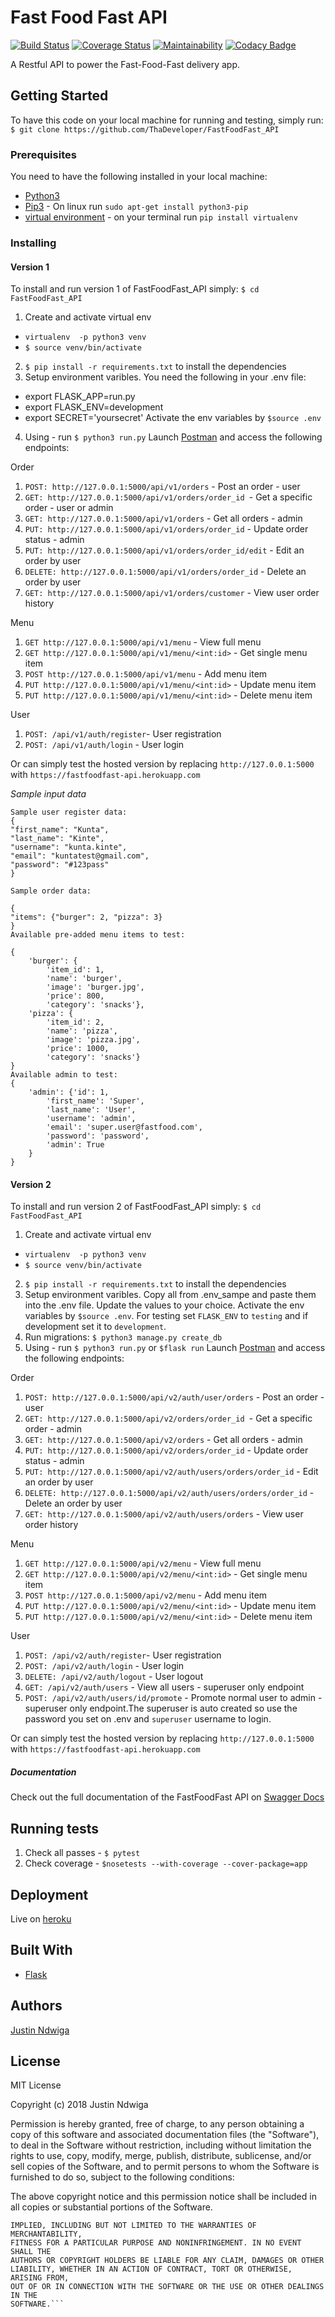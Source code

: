 # Fast Food Fast API

[![Build Status](https://travis-ci.org/ThaDeveloper/FastFoodFast_API.svg?branch=challenge2)](https://travis-ci.org/ThaDeveloper/FastFoodFast_API)
[![Coverage Status](https://coveralls.io/repos/github/ThaDeveloper/FastFoodFast_API/badge.svg?branch=bg-challenge3-feedback-160935067)](https://coveralls.io/github/ThaDeveloper/FastFoodFast_API?branch=bg-challenge3-feedback-160935067)
[![Maintainability](https://api.codeclimate.com/v1/badges/3fd60e594cbe166cb1c9/maintainability)](https://codeclimate.com/github/ThaDeveloper/FastFoodFast_API/maintainability)
[![Codacy Badge](https://api.codacy.com/project/badge/Grade/d6469fbb16a1418e99213fc9ea862c3b)](https://www.codacy.com/app/ThaDeveloper/FastFoodFast_API?utm_source=github.com&amp;utm_medium=referral&amp;utm_content=ThaDeveloper/FastFoodFast_API&amp;utm_campaign=Badge_Grade)

A Restful API to power the Fast-Food-Fast delivery app.

## Getting Started

To have this code on your local machine for running and testing, simply run:
` $ git clone https://github.com/ThaDeveloper/FastFoodFast_API`

### Prerequisites

You need to have the following installed in your local machine:
- [Python3](https://www.python.org/download/releases/3.0/)
- [Pip3](https://pypi.org/project/pip/) - On linux run `sudo apt-get install python3-pip`
- [virtual environment](http://www.pythonforbeginners.com/basics/how-to-use-python-virtualenv) - on your terminal run `pip install virtualenv` 

### Installing

#### Version 1
To install and run version 1 of FastFoodFast_API simply:
`$ cd FastFoodFast_API`
1. Create and activate virtual env
- `virtualenv  -p python3 venv`
- `$ source venv/bin/activate`
2. `$ pip install -r requirements.txt` to install the dependencies
3. Setup environment varibles. You need the following in your .env file:
- export FLASK_APP=run.py
- export FLASK_ENV=development
- export SECRET='yoursecret'
Activate the env variables by `$source .env`
4. Using - run `$ python3 run.py`
Launch [Postman](https://chrome.google.com/webstore/detail/postman/fhbjgbiflinjbdggehcddcbncdddomop?hl=en) and access the following endpoints:

Order
1. `POST: http://127.0.0.1:5000/api/v1/orders` - Post an order - user
2. `GET: http://127.0.0.1:5000/api/v1/orders/order_id `- Get a specific order - user or admin
3. `GET: http://127.0.0.1:5000/api/v1/orders` - Get all orders - admin
4. `PUT: http://127.0.0.1:5000/api/v1/orders/order_id` - Update order status - admin
5. `PUT: http://127.0.0.1:5000/api/v1/orders/order_id/edit` - Edit an order by user
6. `DELETE: http://127.0.0.1:5000/api/v1/orders/order_id` - Delete an order by user
7. `GET: http://127.0.0.1:5000/api/v1/orders/customer` - View user order history
 
Menu
1. `GET http://127.0.0.1:5000/api/v1/menu` - View full menu
2. `GET http://127.0.0.1:5000/api/v1/menu/<int:id>` - Get single menu item
3. `POST http://127.0.0.1:5000/api/v1/menu` - Add menu item
4. `PUT http://127.0.0.1:5000/api/v1/menu/<int:id>` - Update menu item
5. `PUT http://127.0.0.1:5000/api/v1/menu/<int:id>` - Delete menu item

User
1. `POST: /api/v1/auth/register`- User registration
2. `POST: /api/v1/auth/login` - User login

Or can simply test the hosted version by replacing `http://127.0.0.1:5000` with `https://fastfoodfast-api.herokuapp.com`

*Sample input data*

```
Sample user register data:
{
"first_name": "Kunta",
"last_name": "Kinte",
"username": "kunta.kinte",
"email": "kuntatest@gmail.com",
"password": "#123pass"
}

Sample order data:

{
"items": {"burger": 2, "pizza": 3}
}
Available pre-added menu items to test:

{
    'burger': {
        'item_id': 1,
        'name': 'burger',
        'image': 'burger.jpg',
        'price': 800,
        'category': 'snacks'},
    'pizza': {
        'item_id': 2,
        'name': 'pizza',
        'image': 'pizza.jpg',
        'price': 1000,
        'category': 'snacks'}
}
Available admin to test:
{
    'admin': {'id': 1,
        'first_name': 'Super',
        'last_name': 'User',
        'username': 'admin',
        'email': 'super.user@fastfood.com',
        'password': 'password',
        'admin': True
    }
}
```
#### Version 2
To install and run version 2 of FastFoodFast_API simply:
`$ cd FastFoodFast_API`
1. Create and activate virtual env
- `virtualenv  -p python3 venv`
- `$ source venv/bin/activate`
2. `$ pip install -r requirements.txt` to install the dependencies
3. Setup environment varibles. Copy all from .env_sampe and paste them into the .env file. Update the values to your choice.
Activate the env variables by `$source .env`. For testing set `FLASK_ENV` to `testing` and if development set it to `development`.
4. Run migrations: `$ python3 manage.py create_db`
4. Using - run `$ python3 run.py` or `$flask run`
Launch [Postman](https://chrome.google.com/webstore/detail/postman/fhbjgbiflinjbdggehcddcbncdddomop?hl=en) and access the following endpoints:

Order
1. `POST: http://127.0.0.1:5000/api/v2/auth/user/orders` - Post an order - user
2. `GET: http://127.0.0.1:5000/api/v2/orders/order_id `- Get a specific order - admin
3. `GET: http://127.0.0.1:5000/api/v2/orders` - Get all orders - admin
4. `PUT: http://127.0.0.1:5000/api/v2/orders/order_id` - Update order status - admin
5. `PUT: http://127.0.0.1:5000/api/v2/auth/users/orders/order_id` - Edit an order by user
6. `DELETE: http://127.0.0.1:5000/api/v2/auth/users/orders/order_id` - Delete an order by user
7. `GET: http://127.0.0.1:5000/api/v2/auth/users/orders` - View user order history
 
Menu
1. `GET http://127.0.0.1:5000/api/v2/menu` - View full menu
2. `GET http://127.0.0.1:5000/api/v2/menu/<int:id>` - Get single menu item
3. `POST http://127.0.0.1:5000/api/v2/menu` - Add menu item
4. `PUT http://127.0.0.1:5000/api/v2/menu/<int:id>` - Update menu item
5. `PUT http://127.0.0.1:5000/api/v2/menu/<int:id>` - Delete menu item

User
1. `POST: /api/v2/auth/register`- User registration
2. `POST: /api/v2/auth/login` - User login
3. `DELETE: /api/v2/auth/logout` - User logout
4. `GET: /api/v2/auth/users` - View all users - superuser only endpoint
5. `POST: /api/v2/auth/users/id/promote` - Promote normal user to admin - superuser only endpoint.The superuser is auto created so use the password you set on .env and `superuser` username to login.

Or can simply test the hosted version by replacing `http://127.0.0.1:5000` with `https://fastfoodfast-api.herokuapp.com`

##### Documentation
Check out the full documentation of the FastFoodFast API on [Swagger Docs](https://app.swaggerhub.com/apis/justin.ndwiga/FastFoodFast/1.0.0)
## Running tests
1. Check all passes - `$ pytest`
2. Check coverage - `$nosetests --with-coverage --cover-package=app`

## Deployment 
Live on [heroku](https://fastfoodfast-api.herokuapp.com/)

## Built With
- [Flask](http://flask.pocoo.org/)

## Authors
[Justin Ndwiga](https://github.com/ThaDeveloper)

## License
MIT License

Copyright (c) 2018 Justin Ndwiga

Permission is hereby granted, free of charge, to any person obtaining a copy
of this software and associated documentation files (the "Software"), to deal
in the Software without restriction, including without limitation the rights
to use, copy, modify, merge, publish, distribute, sublicense, and/or sell
copies of the Software, and to permit persons to whom the Software is
furnished to do so, subject to the following conditions:

The above copyright notice and this permission notice shall be included in all
copies or substantial portions of the Software.

```THE SOFTWARE IS PROVIDED "AS IS", WITHOUT WARRANTY OF ANY KIND, EXPRESS OR
IMPLIED, INCLUDING BUT NOT LIMITED TO THE WARRANTIES OF MERCHANTABILITY,
FITNESS FOR A PARTICULAR PURPOSE AND NONINFRINGEMENT. IN NO EVENT SHALL THE
AUTHORS OR COPYRIGHT HOLDERS BE LIABLE FOR ANY CLAIM, DAMAGES OR OTHER
LIABILITY, WHETHER IN AN ACTION OF CONTRACT, TORT OR OTHERWISE, ARISING FROM,
OUT OF OR IN CONNECTION WITH THE SOFTWARE OR THE USE OR OTHER DEALINGS IN THE
SOFTWARE.```
